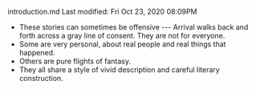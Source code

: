 introduction.md
Last modified: Fri Oct 23, 2020  08:09PM


* These stories can sometimes be offensive --- Arrival walks back and forth across a gray line of consent. They are not for everyone.
* Some are very personal, about real people and real things that happened.
* Others are pure flights of fantasy.
* They all share a style of vivid description and careful literary construction.


